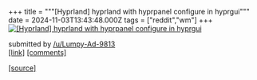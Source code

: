 +++
title = """[Hyprland] hyprland with hyprpanel configure in hyprgui"""
date = 2024-11-03T13:43:48.000Z
tags = ["reddit","wm"]
+++
[![[Hyprland] hyprland with hyprpanel configure in hyprgui](https://b.thumbs.redditmedia.com/A5iSSRlo5hMukCA-IwMKP_5YuORWEWVjPwb39T67BQc.jpg "[Hyprland] hyprland with hyprpanel configure in hyprgui")](https://www.reddit.com/r/unixporn/comments/1gin4u3/hyprland_hyprland_with_hyprpanel_configure_in/)

submitted by [/u/Lumpy-Ad-9813](https://www.reddit.com/user/Lumpy-Ad-9813)  
[\[link\]](https://www.reddit.com/gallery/1gin4u3) [\[comments\]](https://www.reddit.com/r/unixporn/comments/1gin4u3/hyprland_hyprland_with_hyprpanel_configure_in/)

[[source]](https://www.reddit.com/r/unixporn/comments/1gin4u3/hyprland_hyprland_with_hyprpanel_configure_in/)
